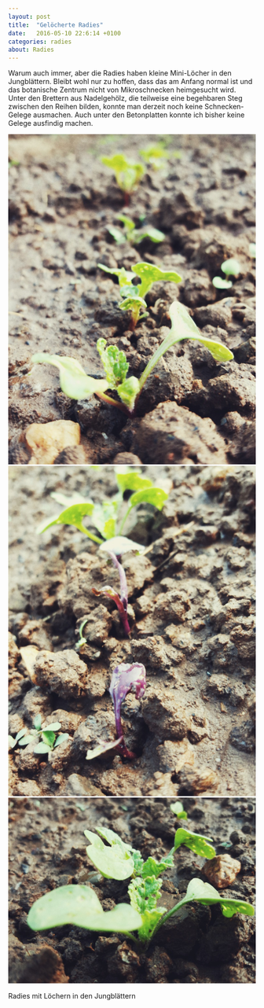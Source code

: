 ```yaml
---
layout: post
title:  "Gelöcherte Radies"
date:   2016-05-10 22:6:14 +0100
categories: radies
about: Radies
---
```


Warum auch immer, aber die Radies haben kleine Mini-Löcher in den Jungblättern. Bleibt wohl nur zu hoffen, dass das am Anfang normal ist und das botanische Zentrum nicht von Mikroschnecken heimgesucht wird. Unter den Brettern aus Nadelgehölz, die teilweise eine begehbaren Steg zwischen den Reihen bilden, konnte man derzeit noch keine Schnecken-Gelege ausmachen. Auch unter den Betonplatten konnte ich bisher keine Gelege ausfindig machen.

<div class="post-image post-image--split">
    <img src="img/radies_01.jpeg" alt="Radies" />
    <img src="img/radies_02.jpeg" alt="Radies" />
</div>
<div class="post-image">
    <img src="img/radies_03.jpeg" alt="Radies" />
    <p class="post-image-caption">Radies mit Löchern in den Jungblättern</p>
</div>

